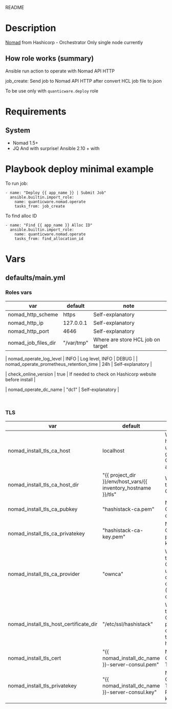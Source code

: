 README
# Description
[Nomad](https://nomadproject.io/) from Hashicorp - Orchestrator
Only single node currently


## How role works (summary)

Ansible run action to operate with Nomad API HTTP

job_create: Send job to Nomad API HTTP after convert HCL job file to json

To be use only with `quanticware.deploy` role

# Requirements

## System
* Nomad 1.5+
* JQ
And with surprise! Ansible 2.10 + with

# Playbook deploy minimal example

To run job:

```
- name: "Deploy {{ app_name }} | Submit Job"
  ansible.builtin.import_role:
    name: quanticware.nomad.operate
    tasks_from: job_create
```

To find alloc ID
```
- name: "Find {{ app_name }} Alloc ID"
  ansible.builtin.import_role:
    name: quanticware.nomad.operate
    tasks_from: find_allocation_id
```

# Vars

## defaults/main.yml

### Roles vars

| var | default | note |
| --- | --- | --- |
| nomad\_http\_scheme | https | Self-explanatory |
| nomad\_http\_ip | 127.0.0.1 | Self-explanatory |
| nomad\_http\_port | 4646 | Self-explanatory |
| nomad\_job\_files\_dir | "/var/tmp" | Where are store HCL job on target |

| nomad\_operate\_log\_level | INFO | Log level, INFO | DEBUG |
| nomad\_operate\_prometheus\_retention\_time | 24h | Self-explanatory |

| check\_online\_version |  true | If needed to check on Hashicorp website before install |

| nomad\_operate\_dc\_name |  "dc1" | Self-explanatory |

&nbsp;
### TLS
| var | default | note |
| --- | --- | --- |
| nomad\_install\_tls\_ca\_host | localhost | Which host will use to generate CA authority |
| nomad\_install\_tls\_ca\_host\_dir |  "\{\{ project\_dir \}\}/env/host\_vars/\{\{ inventory\_hostname \}\}/tls" | Where to put CA keys |
| nomad\_install\_tls\_ca\_pubkey |  "hashistack-ca.pem" | Name of CA cerficate |
| nomad\_install\_tls\_ca\_privatekey |  "hashistack-ca-key.pem" | Name of CA private key |
| nomad\_install\_tls\_ca\_provider |  "ownca" | Which type of CA will use to create cert (don't change) |
| nomad\_install\_tls\_host\_certificate\_dir |  "/etc/ssl/hashistack" | Where to put CA pubey on target host |
| nomad\_install\_tls\_cert |  "\{\{ nomad\_install\_dc\_name \}\}-server-consul.pem" | Name of Consul TLS Cert |
| nomad\_install\_tls\_privatekey |  "\{\{ nomad\_install\_dc\_name \}\}-server-consul.key" | Name of Consul TLS Private key |
